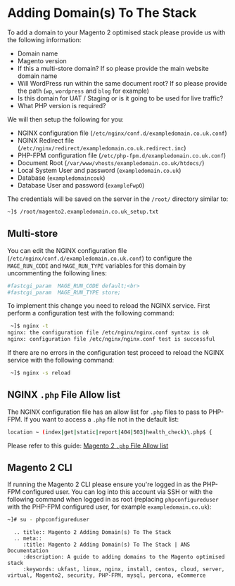 # Adding Domain(s) To The Stack

To add a domain to your Magento 2 optimised stack please provide us with the following information:

- Domain name
- Magento version
- If this a multi-store domain? If so please provide the main website domain name
- Will WordPress run within the same document root? If so please provide the path (`wp`, `wordpress` and `blog` for example)
- Is this domain for UAT / Staging or is it going to be used for live traffic?
- What PHP version is required?

We will then setup the following for you:

- NGINX configuration file (`/etc/nginx/conf.d/exampledomain.co.uk.conf`)
- NGINX Redirect file (`/etc/nginx/redirect/exampledomain.co.uk.redirect.inc`)
- PHP-FPM configuration file (`/etc/php-fpm.d/exampledomain.co.uk.conf`)
- Document Root (`/var/www/vhosts/exampledomain.co.uk/htdocs/`)
- Local System User and password (`exampledomain.co.uk`)
- Database (`exampledomaincouk`)
- Database User and password (`exampleFwpO`)

The credentials will be saved on the server in the `/root/` directory similar to:

```bash
~]$ /root/magento2.exampledomain.co.uk_setup.txt
```
## Multi-store

You can edit the NGINX configuration file (`/etc/nginx/conf.d/exampledomain.co.uk.conf`) to configure the `MAGE_RUN_CODE` and `MAGE_RUN_TYPE` variables for this domain by uncommenting the following lines:

```ini
#fastcgi_param  MAGE_RUN_CODE default;<br>
#fastcgi_param  MAGE_RUN_TYPE store;
```

To implement this change you need to reload the NGINX service. First perform a configuration test with the following command:

```bash
 ~]$ nginx -t
nginx: the configuration file /etc/nginx/nginx.conf syntax is ok
nginx: configuration file /etc/nginx/nginx.conf test is successful
```

If there are no errors in the configuration test proceed to reload the NGINX service with the following command:

```bash
 ~]$ nginx -s reload
```

## NGINX `.php` File Allow list

The NGINX configuration file has an allow list for `.php` files to pass to PHP-FPM. If you want to access a `.php` file not in the default list:

```bash
location ~ (index|get|static|report|404|503|health_check)\.php$ {
```

Please refer to this guide: [Magento 2 `.php` File Allow list](/ecommercestacks/magento/magento2/nginxphpfileallowlist)

## Magento 2 CLI

If running the Magento 2 CLI please ensure you're logged in as the PHP-FPM configured user. You can log into this account via SSH or with the following command when logged in as root (replacing `phpconfigureduser` with the PHP-FPM configured user, for example `exampledomain.co.uk`):

```bash
~]# su - phpconfigureduser
```

```eval_rst
  .. title:: Magento 2 Adding Domain(s) To The Stack
  .. meta::
     :title: Magento 2 Adding Domain(s) To The Stack | ANS Documentation
     :description: A guide to adding domains to the Magento optimised stack
     :keywords: ukfast, linux, nginx, install, centos, cloud, server, virtual, Magento2, security, PHP-FPM, mysql, percona, eCommerce
```
